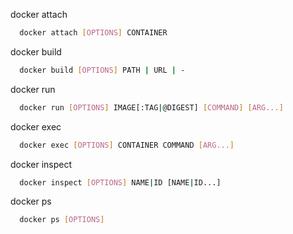 docker attach
```sh
  docker attach [OPTIONS] CONTAINER
```

docker build
```sh
  docker build [OPTIONS] PATH | URL | -
```

docker run 
```sh
  docker run [OPTIONS] IMAGE[:TAG|@DIGEST] [COMMAND] [ARG...]
```

docker exec 
```sh
  docker exec [OPTIONS] CONTAINER COMMAND [ARG...]
```

docker inspect
```sh
  docker inspect [OPTIONS] NAME|ID [NAME|ID...]
```

docker ps
```sh
  docker ps [OPTIONS]
```